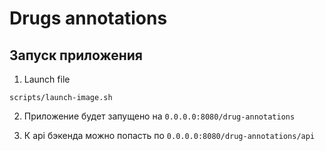 # Drugs annotations

## Запуск приложения

1. Launch file 

`scripts/launch-image.sh`

2. Приложение будет запущено на `0.0.0.0:8080/drug-annotations`

3. К api бэкенда можно попасть по `0.0.0.0:8080/drug-annotations/api`

